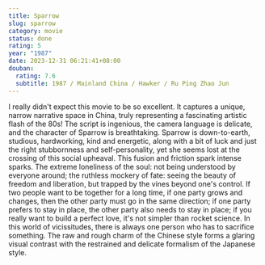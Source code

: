```yaml
---
title: Sparrow
slug: sparrow
category: movie
status: done
rating: 5
year: "1987"
date: 2023-12-31 06:21:41+08:00
douban:
  rating: 7.6
  subtitle: 1987 / Mainland China / Hawker / Ru Ping Zhao Jun
---
```


I really didn't expect this movie to be so excellent. It captures a unique, narrow narrative space in China, truly representing a fascinating artistic flash of the 80s! The script is ingenious, the camera language is delicate, and the character of Sparrow is breathtaking. Sparrow is down-to-earth, studious, hardworking, kind and energetic, along with a bit of luck and just the right stubbornness and self-personality, yet she seems lost at the crossing of this social upheaval. This fusion and friction spark intense sparks. The extreme loneliness of the soul: not being understood by everyone around; the ruthless mockery of fate: seeing the beauty of freedom and liberation, but trapped by the vines beyond one's control. If two people want to be together for a long time, if one party grows and changes, then the other party must go in the same direction; if one party prefers to stay in place, the other party also needs to stay in place; if you really want to build a perfect love, it's not simpler than rocket science. In this world of vicissitudes, there is always one person who has to sacrifice something. The raw and rough charm of the Chinese style forms a glaring visual contrast with the restrained and delicate formalism of the Japanese style.
